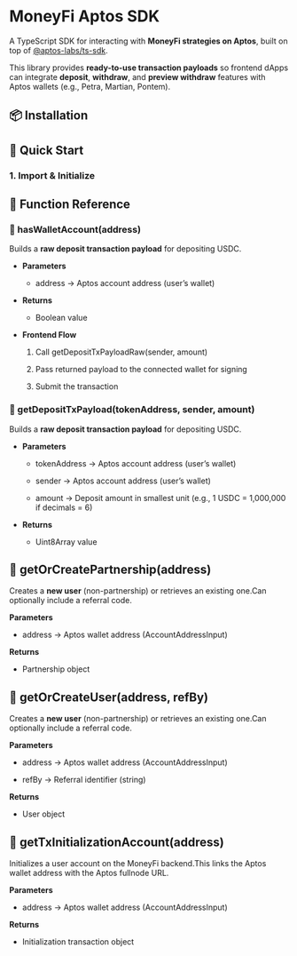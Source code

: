MoneyFi Aptos SDK
=================

A TypeScript SDK for interacting with **MoneyFi strategies on Aptos**, built on top of [@aptos-labs/ts-sdk](https://www.npmjs.com/package/@aptos-labs/ts-sdk).

This library provides **ready-to-use transaction payloads** so frontend dApps can integrate **deposit**, **withdraw**, and **preview withdraw** features with Aptos wallets (e.g., Petra, Martian, Pontem).

📦 Installation
---------------

🚀 Quick Start
--------------

### 1\. Import & Initialize

📖 Function Reference
---------------------


### 🔹 hasWalletAccount(address)

Builds a **raw deposit transaction payload** for depositing USDC.

*   **Parameters**
    
    *   address → Aptos account address (user’s wallet)
        
*   **Returns**
    
    *  Boolean value
        
*   **Frontend Flow**
    
    1.  Call getDepositTxPayloadRaw(sender, amount)
        
    2.  Pass returned payload to the connected wallet for signing
        
    3.  Submit the transaction
        

### 🔹 getDepositTxPayload(tokenAddress, sender, amount)

Builds a **raw deposit transaction payload** for depositing USDC.

*   **Parameters**
    
    *   tokenAddress → Aptos account address (user’s wallet)

    *   sender → Aptos account address (user’s wallet)
        
    *   amount → Deposit amount in smallest unit (e.g., 1 USDC = 1,000,000 if decimals = 6)
        
*   **Returns**
    
    *   Uint8Array value

🔹 getOrCreatePartnership(address)
----------------------------------

Creates a **new user** (non-partnership) or retrieves an existing one.Can optionally include a referral code.

**Parameters**

*   address → Aptos wallet address (AccountAddressInput)
    

**Returns**

*   Partnership object
    

🔹 getOrCreateUser(address, refBy)
----------------------------------

Creates a **new user** (non-partnership) or retrieves an existing one.Can optionally include a referral code.

**Parameters**

*   address → Aptos wallet address (AccountAddressInput)
    
*   refBy → Referral identifier (string)
    

**Returns**

*   User object
    

🔹 getTxInitializationAccount(address)
--------------------------------------

Initializes a user account on the MoneyFi backend.This links the Aptos wallet address with the Aptos fullnode URL.

**Parameters**

*   address → Aptos wallet address (AccountAddressInput)
    

**Returns**

*   Initialization transaction object
    